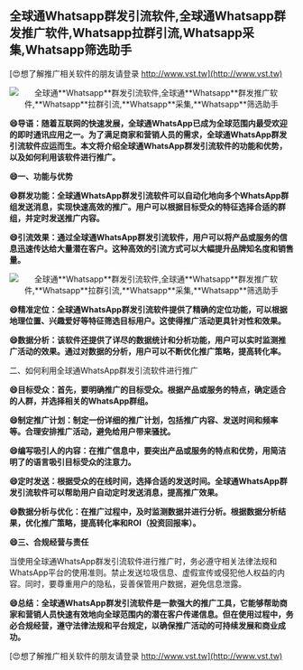 ## **全球通**Whatsapp**群发引流软件,全球通**Whatsapp**群发推广软件,**Whatsapp**拉群引流,**Whatsapp**采集,**Whatsapp**筛选助手**

[😍想了解推广相关软件的朋友请登录 http://www.vst.tw](http://www.vst.tw)

 <center><img src="https://vst.tw/MP4/tuiguang/png/0.png" alt="全球通**Whatsapp**群发引流软件,全球通**Whatsapp**群发推广软件,**Whatsapp**拉群引流,**Whatsapp**采集,**Whatsapp**筛选助手"></center>

**😄导语：随着互联网的快速发展，全球通WhatsApp已成为全球范围内最受欢迎的即时通讯应用之一。为了满足商家和营销人员的需求，全球通WhatsApp群发引流软件应运而生。本文将介绍全球通WhatsApp群发引流软件的功能和优势，以及如何利用该软件进行推广。**

**😄一、功能与优势**

**😄群发功能：全球通WhatsApp群发引流软件可以自动化地向多个WhatsApp群组发送消息，实现快速高效的推广。用户可以根据目标受众的特征选择合适的群组，并定时发送推广内容。**

**😄引流效果：通过全球通WhatsApp群发引流软件，用户可以将产品或服务的信息迅速传达给大量潜在客户。这种高效的引流方式可以大幅提升品牌知名度和销售量。**

 <center><img src="https://vst.tw/MP4/tuiguang/png/2.png" alt="全球通**Whatsapp**群发引流软件,全球通**Whatsapp**群发推广软件,**Whatsapp**拉群引流,**Whatsapp**采集,**Whatsapp**筛选助手"></center>

**😄精准定位：全球通WhatsApp群发引流软件提供了精确的定位功能，可以根据地理位置、兴趣爱好等特征筛选目标用户。这使得推广活动更具针对性和效果。**

**😄数据分析：该软件还提供了详尽的数据统计和分析功能，用户可以实时监测推广活动的效果。通过对数据的分析，用户可以不断优化推广策略，提高转化率。**

二、如何利用全球通WhatsApp群发引流软件进行推广

**😄目标受众：首先，要明确推广的目标受众。根据产品或服务的特点，确定适合的人群，并选择相关的WhatsApp群组。**

**😄制定推广计划：制定一份详细的推广计划，包括推广内容、发送时间和频率等。合理安排推广活动，避免给用户带来骚扰。**

**😄编写吸引人的内容：在推广信息中，要突出产品或服务的特点和优势，用简洁明了的语言吸引目标受众的注意力。**

**😄定时发送：根据受众的在线时间，选择合适的发送时间。全球通WhatsApp群发引流软件可以帮助用户自动定时发送消息，提高推广效果。**

**😄数据分析与优化：在推广过程中，及时监测数据并进行分析。根据数据分析结果，优化推广策略，提高转化率和ROI（投资回报率）。**

**😄三、合规经营与责任**

当使用全球通WhatsApp群发引流软件进行推广时，务必遵守相关法律法规和WhatsApp平台的使用准则。禁止发送垃圾信息、虚假宣传或侵犯他人权益的内容。同时，要尊重用户的隐私，妥善保管用户数据，避免信息泄露。

**😄总结：全球通WhatsApp群发引流软件是一款强大的推广工具，它能够帮助商家和营销人员快速有效地向全球范围内的潜在客户传递信息。但在使用过程中，务必合规经营，遵守法律法规和平台规定，以确保推广活动的可持续发展和商业成功。**

[😍想了解推广相关软件的朋友请登录 http://www.vst.tw](http://www.vst.tw)



